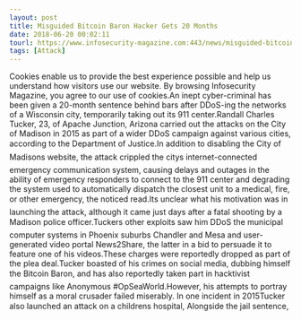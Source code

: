 ```yaml
---
layout: post
title: Misguided Bitcoin Baron Hacker Gets 20 Months
date: 2018-06-20 00:02:11
tourl: https://www.infosecurity-magazine.com:443/news/misguided-bitcoin-baron-hacker/
tags: [Attack]
---
```

Cookies enable us to provide the best experience possible and help us understand how visitors use our website. By browsing Infosecurity Magazine, you agree to our use of cookies.An inept cyber-criminal has been given a 20-month sentence behind bars after DDoS-ing the networks of a Wisconsin city, temporarily taking out its 911 center.Randall Charles Tucker, 23, of Apache Junction, Arizona carried out the attacks on the City of Madison in 2015 as part of a wider DDoS campaign against various cities, according to the Department of Justice.In addition to disabling the City of Madisons website, the attack crippled the citys internet-connected emergency communication system, causing delays and outages in the ability of emergency responders to connect to the 911 center and degrading the system used to automatically dispatch the closest unit to a medical, fire, or other emergency, the noticed read.Its unclear what his motivation was in launching the attack, although it came just days after a fatal shooting by a Madison police officer.Tuckers other exploits saw him DDoS the municipal computer systems in Phoenix suburbs Chandler and Mesa and user-generated video portal News2Share, the latter in a bid to persuade it to feature one of his videos.These charges were reportedly dropped as part of the plea deal.Tucker boasted of his crimes on social media, dubbing himself the Bitcoin Baron, and has also reportedly taken part in hacktivist campaigns like Anonymous #OpSeaWorld.However, his attempts to portray himself as a moral crusader failed miserably. In one incident in 2015Tucker also launched an attack on a childrens hospital, Alongside the jail sentence, 